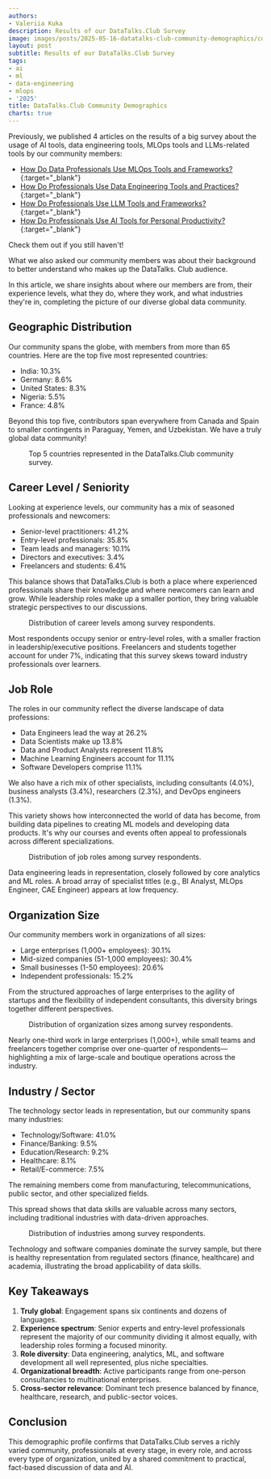 ```yaml
---
authors:
- Valeriia Kuka
description: Results of our DataTalks.Club Survey
image: images/posts/2025-05-16-datatalks-club-community-demographics/cover.jpg
layout: post
subtitle: Results of our DataTalks.Club Survey
tags:
- ai
- ml
- data-engineering
- mlops
- '2025'
title: DataTalks.Club Community Demographics
charts: true
---
```


Previously, we published 4 articles on the results of a big survey about the usage of AI tools, data engineering tools, MLOps tools and LLMs-related tools by our community members:

- [How Do Data Professionals Use MLOps Tools and Frameworks?](https://datatalks.club/blog/how-do-data-professionals-use-ml-and-mlops-tools-and-practices.html){:target="_blank"}
- [How Do Professionals Use Data Engineering Tools and Practices?](https://datatalks.club/blog/how-do-data-professionals-use-data-engineering-tools-and-practices.html){:target="_blank"}
- [How Do Professionals Use LLM Tools and Frameworks?](https://datatalks.club/blog/how-do-professionals-use-llm-tools-and-frameworks.html){:target="_blank"}
- [How Do Professionals Use AI Tools for Personal Productivity?](https://datatalks.club/blog/ai-tools-for-personal-productivity.html){:target="_blank"}

Check them out if you still haven't!

What we also asked our community members was about their background to better understand who makes up the DataTalks.
Club audience.

In this article, we share insights about where our members are from, their experience levels, what they do, where they work, and what industries they're in, completing the picture of our diverse global data community.

## Geographic Distribution

Our community spans the globe, with members from more than 65 countries. Here are the top five most represented countries:

- India: 10.3%
- Germany: 8.6%
- United States: 8.3%
- Nigeria: 5.5%
- France: 4.8%

Beyond this top five, contributors span everywhere from Canada and Spain to smaller contingents in Paraguay, Yemen, and Uzbekistan. We have a truly global data community!

<figure>
  <canvas class="ai-chart"
          data-type="bar"
          data-orientation="horizontal"
          data-title="Geographic Distribution of Respondents"
          data-labels='["India", "Germany", "United States", "Nigeria", "France"]'
          data-values='[10.3, 8.6, 8.3, 5.5, 4.8]'
          data-height="300px"
          data-width="600px">
  </canvas>
  <figcaption>Top 5 countries represented in the DataTalks.Club community survey.</figcaption>
</figure>

## Career Level / Seniority

Looking at experience levels, our community has a mix of seasoned professionals and newcomers:

- Senior-level practitioners: 41.2%
- Entry-level professionals: 35.8%
- Team leads and managers: 10.1%
- Directors and executives: 3.4%
- Freelancers and students: 6.4%

This balance shows that DataTalks.Club is both a place where experienced professionals share their knowledge and where newcomers can learn and grow. While leadership roles make up a smaller portion, they bring valuable strategic perspectives to our discussions.

<figure>
  <canvas class="ai-chart"
          data-type="bar"
          data-orientation="horizontal"
          data-title="Career Level Distribution"
          data-labels='["Senior Level", "Entry Level", "Lead / Head", "Director & Executive", "Freelancer / Student / Other"]'
          data-values='[41.2, 35.8, 10.1, 3.4, 6.4]'
          data-height="300px"
          data-width="600px">
  </canvas>
  <figcaption>Distribution of career levels among survey respondents.</figcaption>
</figure>

Most respondents occupy senior or entry-level roles, with a smaller fraction in leadership/executive positions. Freelancers and students together account for under 7%, indicating that this survey skews toward industry professionals over learners.

## Job Role

The roles in our community reflect the diverse landscape of data professions:

- Data Engineers lead the way at 26.2%
- Data Scientists make up 13.8%
- Data and Product Analysts represent 11.8%
- Machine Learning Engineers account for 11.1%
- Software Developers comprise 11.1%

We also have a rich mix of other specialists, including consultants (4.0%), business analysts (3.4%), researchers (2.3%), and DevOps engineers (1.3%).

This variety shows how interconnected the world of data has become, from building data pipelines to creating ML models and developing data products. It's why our courses and events often appeal to professionals across different specializations.

<figure>
  <canvas class="ai-chart"
          data-type="bar"
          data-orientation="horizontal"
          data-title="Job Role Distribution"
          data-labels='["Data Engineer", "Data Scientist", "Machine Learning Engineer", "Data / Product Analyst", "Developer / Software Engineer", "Consultant", "Business Analyst", "Researcher", "DevOps / SRE / Platform Engineer"]'
          data-values='[26.2, 13.8, 11.1, 11.8, 11.1, 4.0, 3.4, 2.3, 1.3]'
          data-height="300px"
          data-width="600px">
  </canvas>
  <figcaption>Distribution of job roles among survey respondents.</figcaption>
</figure>

Data engineering leads in representation, closely followed by core analytics and ML roles. A broad array of specialist titles (e.g., BI Analyst, MLOps Engineer, CAE Engineer) appears at low frequency.

## Organization Size

Our community members work in organizations of all sizes:

- Large enterprises (1,000+ employees): 30.1%
- Mid-sized companies (51-1,000 employees): 30.4%
- Small businesses (1-50 employees): 20.6%
- Independent professionals: 15.2%

From the structured approaches of large enterprises to the agility of startups and the flexibility of independent consultants, this diversity brings together different perspectives.

<figure>
  <canvas class="ai-chart"
          data-type="bar"
          data-orientation="horizontal"
          data-title="Organization Size Distribution"
          data-labels='["1,000+ employees", "Freelance / Solo", "11-50 employees", "51-200 employees", "201-500 employees", "501-1,000 employees", "1-10 employees"]'
          data-values='[30.1, 15.2, 12.5, 12.5, 9.8, 8.1, 8.1]'
          data-height="300px"
          data-width="600px">
  </canvas>
  <figcaption>Distribution of organization sizes among survey respondents.</figcaption>
</figure>

Nearly one-third work in large enterprises (1,000+), while small teams and freelancers together comprise over one-quarter of respondents—highlighting a mix of large-scale and boutique operations across the industry.

## Industry / Sector

The technology sector leads in representation, but our community spans many industries:

- Technology/Software: 41.0%
- Finance/Banking: 9.5%
- Education/Research: 9.2%
- Healthcare: 8.1%
- Retail/E-commerce: 7.5%

The remaining members come from manufacturing, telecommunications, public sector, and other specialized fields.

This spread shows that data skills are valuable across many sectors, including traditional industries with data-driven approaches.

<figure>
  <canvas class="ai-chart"
          data-type="bar"
          data-orientation="horizontal"
          data-title="Industry Distribution"
          data-labels='["Technology / Software", "Finance / Banking", "Healthcare", "Education / Research", "Retail / E-commerce", "Manufacturing", "Telecommunications", "Government / Public Sector"]'
          data-values='[41.0, 9.5, 8.1, 9.2, 7.5, 5.4, 4.7, 4.4]'
          data-height="300px"
          data-width="600px">
  </canvas>
  <figcaption>Distribution of industries among survey respondents.</figcaption>
</figure>

Technology and software companies dominate the survey sample, but there is healthy representation from regulated sectors (finance, healthcare) and academia, illustrating the broad applicability of data skills.

## Key Takeaways

1.  **Truly global**: Engagement spans six continents and dozens of languages.
2.  **Experience spectrum**: Senior experts and entry-level professionals represent the majority of our community dividing it almost equally, with leadership roles forming a focused minority.
3.  **Role diversity**: Data engineering, analytics, ML, and software development all well represented, plus niche specialties.
4.  **Organizational breadth**: Active participants range from one-person consultancies to multinational enterprises.
5.  **Cross-sector relevance**: Dominant tech presence balanced by finance, healthcare, research, and public-sector voices.

## Conclusion

This demographic profile confirms that DataTalks.Club serves a richly varied community, professionals at every stage, in every role, and across every type of organization, united by a shared commitment to practical, fact-based discussion of data and AI.
